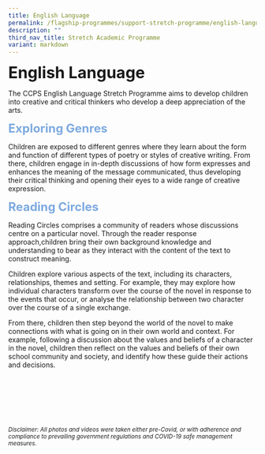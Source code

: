 ```yaml
---
title: English Language
permalink: /flagship-programmes/support-stretch-programme/english-language/
description: ""
third_nav_title: Stretch Academic Programme
variant: markdown
---
```

<b><font size="6">English Language</font></b>

The CCPS English Language Stretch Programme aims to develop children into creative and critical thinkers who develop a deep appreciation of the arts.

  
<b><font size="5" color="#7daadf">Exploring Genres</font></b>

Children are exposed to different genres where they learn about the form and function of different types of poetry or styles of creative writing. From there, children engage in in-depth discussions of how form expresses and enhances the meaning of the message communicated, thus developing their critical thinking and opening their eyes to a wide range of creative expression.&nbsp;  

  
<b><font size="5" color="#7daadf">Reading Circles</font></b>

Reading Circles comprises a community of readers whose discussions centre on a particular novel. Through the reader response approach,children bring their own background knowledge and understanding to bear as they interact with the content of the text to construct meaning.  

Children explore various aspects of the text, including its characters, relationships, themes and setting. For example, they may explore how individual characters transform over the course of the novel in response to the events that occur, or analyse the relationship between two character over the course of a single exchange.&nbsp;  

From there, children then step beyond the world of the novel to make connections with what is going on in their own world and context. For example, following a discussion about the values and beliefs of a character in the novel, children then reflect on the values and beliefs of their own school community and society, and identify how these guide their actions and decisions.

<br><br><br><br><br><br>
<sup>_Disclaimer: All photos and videos were taken either pre-Covid, or with adherence and compliance to prevailing government regulations and COVID-19 safe management measures._</sup>